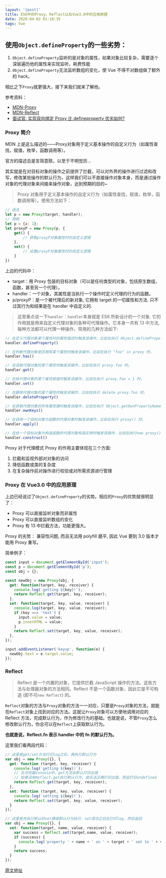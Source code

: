 ```yaml
---
layout: '[post]'
title: ES6中的Proxy、Reflect以及Vue3.0中的应用原理
date: 2020-04-02 01:18:35
tags: Vue
---
```



## 使用`Object.defineProperty`的一些劣势：

1.  `Object.defineProperty`监听的是对象的属性，如果对象比较复杂，需要逐个深层遍历他的属性来实现监听，耗费性能
2.  `Object.defineProperty`无法监听数组的变化，使 Vue 不得不对数组做了额外的 hack。

相比之下`Proxy`就更强大，接下来我们就来了解他。
<!-- more -->
参考资料：

*   [MDN-Proxy](https://developer.mozilla.org/zh-CN/docs/Web/JavaScript/Reference/Global_Objects/Proxy)
*   [MDN-Reflect](https://developer.mozilla.org/zh-CN/docs/Web/JavaScript/Reference/Global_Objects/Reflect)
*   [面试官: 实现双向绑定 Proxy 比 defineproperty 优劣如何?](https://juejin.im/post/5acd0c8a6fb9a028da7cdfaf#heading-3)

### Proxy 简介

MDN 上是这么描述的——Proxy对象用于定义基本操作的自定义行为（如属性查找，赋值，枚举，函数调用等）。

官方的描述总是言简意赅，以至于不明觉厉...

其实就是在对目标对象的操作之前提供了拦截，可以对外界的操作进行过滤和改写，修改某些操作的默认行为，这样我们可以不直接操作对象本身，而是通过操作对象的代理对象来间接来操作对象，达到预期的目的~


> Proxy 对象用于定义基本操作的自定义行为（如属性查找，赋值，枚举，函数调用等）。使用方法如下：

```js
// 语法
let p = new Proxy(target, handler);
// 用例
let p = {a: 1};
let proxyP = new Proxy(p, {
	get() {
		// 获取proxyP对象属性时的自定义逻辑
	},
	set() {
		// 设置proxyP对象属性时的自定义逻辑
	}
})
```

上边的代码中：

*   target：用 Proxy 包装的目标对象（可以是任何类型的对象，包括原生数组，函数，甚至另一个代理）。
*   handler：一个对象，其属性是当执行一个操作时定义代理的行为的函数。
*   p/proxyP：是一个被代理后的新对象, 它拥有 target 的一切属性和方法. 只不过其行为和结果是在 handler 中自定义的.

> 这里重点说一下`handler`：`handler`本身就是 ES6 所新设计的一个对象. 它的作用就是用来自定义代理对象的各种可代理操作。它本身一共有 13 中方法, 每种方法都可以代理一种操作，常用的几种方法如下:

```js
// 在定义代理对象某个属性时的属性描述时触发该操作，比如在执行 Object.defineProperty(proxy, "foo", {}) 时。
handler.defineProperty()

// 在判断代理对象是否拥有某个属性时触发该操作，比如在执行 "foo" in proxy 时。
handler.has()

// 在读取代理对象的某个属性时触发该操作，比如在执行 proxy.foo 时。
handler.get()

// 在给代理对象的某个属性赋值时触发该操作，比如在执行 proxy.foo = 1 时。
handler.set()

// 在删除代理对象的某个属性时触发该操作，比如在执行 delete proxy.foo 时。
handler.deleteProperty()

// 在获取代理对象的所有属性键时触发该操作，比如在执行 Object.getOwnPropertyNames(proxy) 时。
handler.ownKeys()

// 在调用一个目标对象为函数的代理对象时触发该操作，比如在执行 proxy() 时。
handler.apply()

// 在给一个目标对象为构造函数的代理对象构造实例时触发该操作，比如在执行new proxy() 时。
handler.construct()
```

Proxy 对于代理模式 Proxy 的作用主要体现在三个方面:

1.  拦截和监视外部对对象的访问
2.  降低函数或类的复杂度
3.  在复杂操作前对操作进行校验或对所需资源进行管理

### Proxy 在 Vue3.0 中的应用原理

上边已经说过了`Object.defineProperty`的劣势。相应的`Proxy`的优势就很明显了：

*   Proxy 可以直接监听对象而非属性
*   Proxy 可以直接监听数组的变化
*   Proxy 有 13 中拦截方法，功能更强大。

Proxy 的劣势： 兼容性问题, 而且无法用 polyfill 磨平, 因此 Vue 要到 3.0 版本才能用 Proxy 重写。

简单例子：

```js
const input = document.getElementById('input');
const p = document.getElementById('p');
const obj = {};

const newObj = new Proxy(obj, {
  get: function(target, key, receiver) {
    console.log(`getting ${key}!`);
    return Reflect.get(target, key, receiver);
  },
  set: function(target, key, value, receiver) {
    console.log(target, key, value, receiver);
    if (key === 'text') {
      input.value = value;
      p.innerHTML = value;
    }
    return Reflect.set(target, key, value, receiver);
  },
});

input.addEventListener('keyup', function(e) {
  newObj.text = e.target.value;
});
```

### Reflect

> Reflect 是一个内置的对象，它提供拦截 JavaScript 操作的方法。这些方法与处理器对象的方法相同。Reflect 不是一个函数对象，因此它是不可构造 (即不可`new Reflect`) 的。

`Reflect`对象的方法与`Proxy`对象的方法一一对应，只要是`Proxy`对象的方法，就能在`Reflect`对象上找到对应的方法。这就让`Proxy`对象可以方便地调用对应的 Reflect 方法，完成默认行为，作为修改行为的基础。也就是说，不管`Proxy`怎么修改默认行为，你总可以在`Reflect`上获取默认行为。

**也就是说，Reflect.fn 表示 handler 中的 fn 的默认行为。**

这里我们看两段代码：

```js
// 这里是get/set方法打印log之后，再执行默认行为
var obj = new Proxy({}, {
  get: function (target, key, receiver) {
    console.log(`getting ${key}!`);
    // 在浏览器console中，get方法会默认打印出值
    // 如果没有Reflect.get执行默认行为，就无法正确打印出值，而会打印undefined
    return Reflect.get(target, key, receiver);
  },
  set: function (target, key, value, receiver) {
    console.log(`setting ${key}!`);
    return Reflect.set(target, key, value, receiver);
  }
});

// 这里是先执行默认的set确保默认行为执行，set成功之后在打印log，然后返回
var obj = new Proxy({}, {
  set: function(target, name, value, receiver) {
    var success = Reflect.set(target,name, value, receiver);
    if (success) {
      console.log('property ' + name + ' on ' + target + ' set to ' + value);
    }
    return success;
  }
});
```

[原文地址 ](https://blog.csdn.net/Creabine/article/details/87811207
)